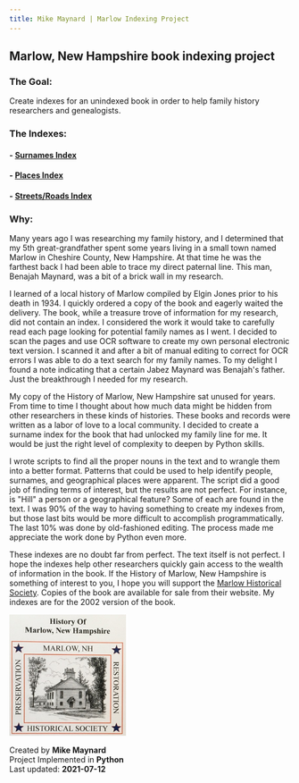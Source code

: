 ```yaml
---
title: Mike Maynard | Marlow Indexing Project
---
```

## Marlow, New Hampshire book indexing project

### The Goal:
Create indexes for an unindexed book in order to help family history researchers and genealogists.

### The Indexes:

#### - [Surnames Index](Surname.txt)
#### - [Places Index](Places.txt)
#### - [Streets/Roads Index](Streets.txt)

### Why:

Many years ago I was researching my family history, and I determined that my 5th great-grandfather spent some years living in a small town named Marlow in Cheshire County, New Hampshire. At that time he was the farthest back I had been able to trace my direct paternal line.  This man, Benajah Maynard, was a bit of a brick wall in my research.

I learned of a local history of Marlow compiled by Elgin Jones prior to his death in 1934. I quickly ordered a copy of the book and eagerly waited the delivery.  The book, while a treasure trove of information for my research, did not contain an index. I considered the work it would take to carefully read each page looking for potential family names as I went. I decided to scan the pages and use OCR software to create my own personal electronic text version.  I scanned it and after a bit of manual editing to correct for OCR errors I was able to do a text search for my family names.  To my delight I found a note indicating that a certain Jabez Maynard was Benajah's father.  Just the breakthrough I needed for my research.

My copy of the History of Marlow, New Hampshire sat unused for years.  From time to time I thought about how much data might be hidden from other researchers in these kinds of histories.  These books and records were written as a labor of love to a local community.  I decided to create a surname index for the book that had unlocked my family line for me.  It would be just the right level of complexity to deepen by Python skills.

I wrote scripts to find all the proper nouns in the text and to wrangle them into a better format. Patterns that could be used to help identify people, surnames, and geographical places were apparent. The script did a good job of finding terms of interest, but the results are not perfect. For instance, is "Hill" a person or a geographical feature? Some of each are found in the text.  I was 90% of the way to having something to create my indexes from, but those last bits would be more difficult to accomplish programmatically.  The last 10% was done by old-fashioned editing. The process made me appreciate the work done by Python even more. 

These indexes are no doubt far from perfect. The text itself is not perfect. I hope the indexes help other researchers quickly gain access to the wealth of information in the book.  If the History of Marlow, New Hampshire is something of interest to you, I hope you will support the [Marlow Historical Society](http://www.marlownewhampshire.org/marlow-historical-society.php).  Copies of the book are available for sale from their website.  My indexes are for the 2002 version of the book. 

![History of Marlow cover picture](marlow_cover.png)

Created by **Mike Maynard**<BR>
Project Implemented in **Python**<BR>
Last updated:  **2021-07-12**

